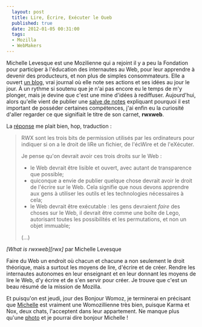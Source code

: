 ```yaml
---
  layout: post
  title: Lire, Écrire, Exécuter le Oueb
  published: true
  date: 2012-01-05 00:31:00
  tags:
  - Mozilla
  - WebMakers
---
```


Michelle Levesque est une Mozilienne qui a rejoint il y a peu la Fondation pour participer à l'éducation des internautes au Web, pour leur apprendre à devenir des producteurs, et non plus de simples consommateurs. Elle a ouvert [un blog][blog], vrai journal où elle note ses actions et ses idées au jour le jour. À un rythme si soutenu que je n'ai pas encore eu le temps de m'y plonger, mais je devine que c'est une mine d'idées à rediffuser. Aujourd'hui, alors qu'elle vient de publier une [salve de notes][salve] expliquant pourquoi il est important de posséder certaines compétences, j'ai enfin eu la curiosité d'aller regarder ce que signifiait le titre de son carnet, **rwxweb**.

La [réponse][rwx] me plait bien, hop, traduction&nbsp;:

<section vocab="http://schema.org/" about="http://rwxweb.wordpress.com/what-is-rwxweb/" typeof="Article">
<blockquote property="articleBody">
<div markdown="1">
RWX sont les trois bits de permission utilisés par les ordinateurs pour indiquer si on a le droit de liRe un fichier, de l'écWire et de l'eXécuter.

Je pense qu'on devrait avoir ces trois droits sur le Web&nbsp;:
* le Web devrait être lisible et ouvert, avec autant de transparence que possible;
* quiconque a envie de publier quelque chose devrait avoir le droit de l'écrire sur le Web. Cela signifie que nous devons apprendre aux gens à utiliser les outils et les technologies nécessaires à cela;
* le Web devrait être exécutable&nbsp;: les gens devraient *faire* des choses sur le Web, il devrait être comme une boîte de Lego, autorisant toutes les possibilités et les permutations, et non un objet immuable;

(…)
</div>
</blockquote>
<footer><cite>[What is rwxweb][rwx]</cite> par <span property="author">Michelle Levesque</span></footer>
</section>

Faire du Web un endroit où chacun et chacune a non seulement le droit théorique, mais a surtout les moyens de lire, d'écrire et de créer. Rendre les internautes autonomes en leur enseignant et en leur donnant les moyens de lire le Web, d'y écrire et de s'en servir pour créer. Je trouve que c'est un beau résumé de la mission de Mozilla.

Et puisqu'on est jeudi, jour des Bonjour Womoz, je terminerai en précisant que [Michelle][] est vraiment une Womozillienne très bien, puisque Karma et Nox, deux chats, l'acceptent dans leur appartement. Ne manque plus qu'une [photo][] et je pourrai dire bonjour Michelle !

[blog]: http://rwxweb.wordpress.com/
[salve]: http://rwxweb.wordpress.com/2012/01/04/whys/
[rwx]: http://rwxweb.wordpress.com/what-is-rwxweb/
[Michelle]: http://rwxweb.wordpress.com/about/
[photo]: https://lh5.googleusercontent.com/-Yottp06iByA/TfbKcWM5ulI/AAAAAAAAGR0/DutsM1P2L_w/s800/IMG_8262-6.jpg
